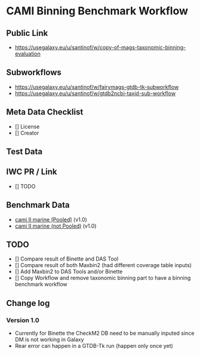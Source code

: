 # CAMI Binning Benchmark Workflow

## Public Link

* https://usegalaxy.eu/u/santinof/w/copy-of-mags-taxonomic-binning-evaluation

## Subworkflows

* https://usegalaxy.eu/u/santinof/w/fairymags-gtdb-tk-subworkflow
* https://usegalaxy.eu/u/santinof/w/gtdb2ncbi-taxid-sub-workflow

## Meta Data Checklist

* [] License  
* [] Creator 

## Test Data


## IWC PR / Link

* [] TODO

## Benchmark Data

* [cami II marine (Pooled)](https://usegalaxy.eu/u/santinof/h/copy-of-mags-taxonomic-binning-evaluation-pooled-fairymag) (v1.0)
* [cami II marine (not Pooled)](https://usegalaxy.eu/u/santinof/h/copy-of-mags-taxonomic-binning-evaluation-not-pooled-fairymag-1) (v1.0)

## TODO

* [] Compare result of Binette and DAS Tool
* [] Compare result of both Maxbin2 (had different coverage table inputs)
* [] Add Maxbin2 to DAS Tools and/or Binette 
* [] Copy Workflow and remove taxonomic binning part to have a binning benchmark workflow 

## Change log

### Version 1.0
* Currently for Binette the CheckM2 DB need to be manually inputed since DM is not working in Galaxy
* Rear error can happen in a GTDB-Tk run (happen only once yet)
